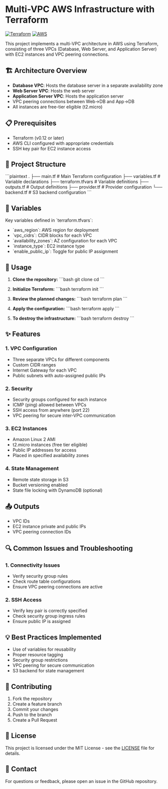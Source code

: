 # Multi-VPC AWS Infrastructure with Terraform

[![Terraform](https://img.shields.io/badge/terraform-%235835CC.svg?style=for-the-badge&logo=terraform&logoColor=white)](https://www.terraform.io/)
[![AWS](https://img.shields.io/badge/AWS-%23FF9900.svg?style=for-the-badge&logo=amazon-aws&logoColor=white)](https://aws.amazon.com/)

This project implements a multi-VPC architecture in AWS using Terraform, consisting of three VPCs (Database, Web Server, and Application Server) with EC2 instances and VPC peering connections.

## 🏗️ Architecture Overview

- **Database VPC**: Hosts the database server in a separate availability zone
- **Web Server VPC**: Hosts the web server
- **Application Server VPC**: Hosts the application server
- VPC peering connections between Web→DB and App→DB
- All instances are free-tier eligible (t2.micro)

## 📋 Prerequisites

- Terraform (v0.12 or later)
- AWS CLI configured with appropriate credentials
- SSH key pair for EC2 instance access

## 📁 Project Structure

\`\`\`plaintext
.
├── main.tf                 # Main Terraform configuration
├── variables.tf            # Variable declarations
├── terraform.tfvars        # Variable definitions
├── outputs.tf             # Output definitions
├── provider.tf            # Provider configuration
└── backend.tf             # S3 backend configuration
\`\`\`

## 🔧 Variables

Key variables defined in \`terraform.tfvars\`:

- \`aws_region\`: AWS region for deployment
- \`vpc_cidrs\`: CIDR blocks for each VPC
- \`availability_zones\`: AZ configuration for each VPC
- \`instance_type\`: EC2 instance type
- \`enable_public_ip\`: Toggle for public IP assignment

## 🚀 Usage

1. **Clone the repository:**
   \`\`\`bash
   git clone <repository-url>
   cd <repository-name>
   \`\`\`

2. **Initialize Terraform:**
   \`\`\`bash
   terraform init
   \`\`\`

3. **Review the planned changes:**
   \`\`\`bash
   terraform plan
   \`\`\`

4. **Apply the configuration:**
   \`\`\`bash
   terraform apply
   \`\`\`

5. **To destroy the infrastructure:**
   \`\`\`bash
   terraform destroy
   \`\`\`

## ✨ Features

### 1. VPC Configuration
- Three separate VPCs for different components
- Custom CIDR ranges
- Internet Gateway for each VPC
- Public subnets with auto-assigned public IPs

### 2. Security
- Security groups configured for each instance
- ICMP (ping) allowed between VPCs
- SSH access from anywhere (port 22)
- VPC peering for secure inter-VPC communication

### 3. EC2 Instances
- Amazon Linux 2 AMI
- t2.micro instances (free tier eligible)
- Public IP addresses for access
- Placed in specified availability zones

### 4. State Management
- Remote state storage in S3
- Bucket versioning enabled
- State file locking with DynamoDB (optional)

## 📤 Outputs

- VPC IDs
- EC2 instance private and public IPs
- VPC peering connection IDs

## 🔍 Common Issues and Troubleshooting

### 1. Connectivity Issues
- Verify security group rules
- Check route table configurations
- Ensure VPC peering connections are active

### 2. SSH Access
- Verify key pair is correctly specified
- Check security group ingress rules
- Ensure public IP is assigned

## 💡 Best Practices Implemented

- Use of variables for reusability
- Proper resource tagging
- Security group restrictions
- VPC peering for secure communication
- S3 backend for state management

## 🤝 Contributing

1. Fork the repository
2. Create a feature branch
3. Commit your changes
4. Push to the branch
5. Create a Pull Request

## 📝 License

This project is licensed under the MIT License - see the [LICENSE](LICENSE) file for details.

## 📧 Contact

For questions or feedback, please open an issue in the GitHub repository.
